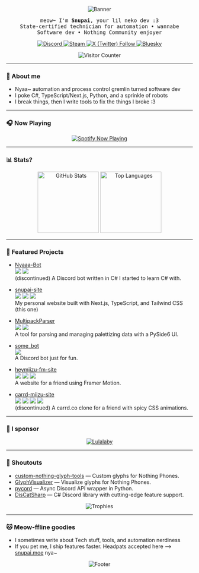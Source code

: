 <!--
  Theme: Catppuccin Mocha
  Palette refs:
  - Base: #1e1e2e
  - Surface0: #313244
  - Surface1: #45475a
  - Text: #cdd6f4
  - Mauve: #cba6f7
  - Pink: #f5c2e7
  - Blue: #89b4fa
  - Lavender: #b4befe
  - Teal: #94e2d5
  - Green: #a6e3a1
  - Yellow: #f9e2af
  - Red: #f38ba8
-->

<!-- Header banner -->
<p align="center">
  <img src="https://capsule-render.vercel.app/api?type=wave&color=0:1e1e2e,100:313244&height=200&section=header&text=%E2%98%86%20Snupai%20%E2%98%86&fontColor=cdd6f4&fontSize=60&animation=twinkling" alt="Banner" />
</p>

<p align="center">
  <samp>
    meow~ I'm <b>Snupai</b>, your lil neko dev :3<br/>
    State-certified technician for automation • wannabe Software dev • Nothing Community enjoyer
  </samp>
</p>

<p align="center">
  <a href="http://discord.com/users/239809113125552129">
    <img alt="Discord" src="https://img.shields.io/badge/%40snupai-313244?style=for-the-badge&logo=discord&logoColor=cba6f7&labelColor=1e1e2e&color=313244">
  </a>
  <a href="http://steamcommunity.com/id/Snupai">
    <img alt="Steam" src="https://img.shields.io/badge/Steam-313244?style=for-the-badge&logo=steam&logoColor=89b4fa&labelColor=1e1e2e&color=313244">
  </a>
  <a href="https://twitter.com/Snupai">
    <img alt="X (Twitter) Follow" src="https://img.shields.io/twitter/follow/Snupai?style=for-the-badge&logo=x&logoColor=cdd6f4&labelColor=1e1e2e&color=313244">
  </a>
  <a href="https://bsky.app/profile/snupai.moe">
    <img alt="Bluesky" src="https://img.shields.io/badge/Bluesky-313244?style=for-the-badge&logo=bluesky&logoColor=89dceb&labelColor=1e1e2e&color=313244">
  </a>
</p>

<p align="center">
  <img src="https://count.ayaya.beauty/get/@snupai?theme=rule34" alt="Visitor Counter" />
</p>

---

### 🐾 About me

- Nyaa~ automation and process control gremlin turned software dev
- I poke C#, TypeScript/Next.js, Python, and a sprinkle of robots
- I break things, then I write tools to fix the things I broke :3

---

### 🎧 Now Playing

<p align="center">
  <a href="https://spotify-github-profile.kittinanx.com/api/view?uid=835vzb5j2dgkkjp05whasx6kl&redirect=true">
    <img src="https://spotify-github-profile.kittinanx.com/api/view?uid=835vzb5j2dgkkjp05whasx6kl&cover_image=true&theme=novatorem&show_offline=false&background_color=121212&interchange=false&bar_color=89b4fa&bar_color_cover=true" alt="Spotify Now Playing"/>
  </a>
</p>

---

### 📊 Stats?

<p align="center">
  <img 
    src="https://github-readme-stats.vercel.app/api?username=Snupai&show_icons=true&hide_title=true&hide_border=true&count_private=true&theme=dracula&text_color=c6d0f5&bg_color=1e1e2e&title_color=b4befe&icon_color=94e2d5"
    alt="GitHub Stats"
    height="165"
  />
  <img
    src="https://github-readme-stats.quantumlytangled.vercel.app/api/top-langs/?username=Snupai&layout=compact&show_icons=true&hide_border=true&count_private=true&theme=dracula&title_color=b4befe&bg_color=1e1e2e&text_color=cdd6f4"
    alt="Top Languages"
    height="165"
  />
</p>

---

### 🧩 Featured Projects

<!-- Auto-curated from your list -->
<!-- Colors: labelColor=1e1e2e text=cdd6f4 color=313244 logoColor varies -->

- [Nyaaa-Bot](https://github.com/Snupai/Nyaaa-Bot)  
  <img src="https://img.shields.io/badge/C%23-313244?style=flat&logo=dotnet&logoColor=94e2d5&labelColor=1e1e2e&color=313244" />
  <img src="https://img.shields.io/badge/Status-Discontinued-f38ba8?style=flat&labelColor=1e1e2e&color=313244" />
  <br/>
  (discontinued) A Discord bot written in C# I started to learn C# with.

- [snupai-site](https://github.com/Snupai/snupai-site)  
  <img src="https://img.shields.io/badge/Next.js-313244?style=flat&logo=nextdotjs&logoColor=cdd6f4&labelColor=1e1e2e&color=313244" />
  <img src="https://img.shields.io/badge/TypeScript-313244?style=flat&logo=typescript&logoColor=89b4fa&labelColor=1e1e2e&color=313244" />
  <img src="https://img.shields.io/badge/Tailwind-313244?style=flat&logo=tailwindcss&logoColor=89dceb&labelColor=1e1e2e&color=313244" />
  <br/>
  My personal website built with Next.js, TypeScript, and Tailwind CSS (this one)

- [MultipackParser](https://github.com/Snupai/MultipackParser)  
  <img src="https://img.shields.io/badge/Python-313244?style=flat&logo=python&logoColor=f9e2af&labelColor=1e1e2e&color=313244" />
  <img src="https://img.shields.io/badge/PySide6-313244?style=flat&logo=qt&logoColor=a6e3a1&labelColor=1e1e2e&color=313244" />
  <br/>
  A tool for parsing and managing palettizing data with a PySide6 UI.

- [some_bot](https://github.com/Snupai/some_bot)  
  <img src="https://img.shields.io/badge/Python-313244?style=flat&logo=python&logoColor=f9e2af&labelColor=1e1e2e&color=313244" />
  <br/>
  A Discord bot just for fun.

- [heymiizu-fm-site](https://github.com/Snupai/heymiizu-fm-site)  
  <img src="https://img.shields.io/badge/Next.js-313244?style=flat&logo=nextdotjs&logoColor=cdd6f4&labelColor=1e1e2e&color=313244" />
  <img src="https://img.shields.io/badge/TypeScript-313244?style=flat&logo=typescript&logoColor=89b4fa&labelColor=1e1e2e&color=313244" />
  <img src="https://img.shields.io/badge/Tailwind-313244?style=flat&logo=tailwindcss&logoColor=89dceb&labelColor=1e1e2e&color=313244" />
  <br/>
  A website for a friend using Framer Motion.

- [carrd-miizu-site](https://github.com/Snupai/carrd-miizu-site)  
  <img src="https://img.shields.io/badge/Next.js-313244?style=flat&logo=nextdotjs&logoColor=cdd6f4&labelColor=1e1e2e&color=313244" />
  <img src="https://img.shields.io/badge/TypeScript-313244?style=flat&logo=typescript&logoColor=89b4fa&labelColor=1e1e2e&color=313244" />
  <img src="https://img.shields.io/badge/Tailwind-313244?style=flat&logo=tailwindcss&logoColor=89dceb&labelColor=1e1e2e&color=313244" />
  <img src="https://img.shields.io/badge/Status-Discontinued-f38ba8?style=flat&labelColor=1e1e2e&color=313244" />
  <br/>
  (discontinued) A carrd.co clone for a friend with spicy CSS animations.

---

### 🤝 I sponsor

<p align="center">
  <!-- Replace usernames below with the accounts you sponsor -->
  <a href="https://github.com/Lulalaby">
    <img
      src="https://images.weserv.nl/?url=github.com/Lulalaby.png&w=72&h=72&fit=cover&mask=circle"
      alt="Lulalaby"
      title="Lulalaby"
    />
  </a>
</p>

---

### 💖 Shoutouts

- [custom-nothing-glyph-tools](https://github.com/SebiAi/custom-nothing-glyph-tools) — Custom glyphs for Nothing Phones.  
- [GlyphVisualizer](https://github.com/SebiAi/GlyphVisualizer) — Visualize glyphs for Nothing Phones.  
- [pycord](https://github.com/Pycord-Development/pycord) — Async Discord API wrapper in Python.  
- [DisCatSharp](https://github.com/Aiko-IT-Systems/DisCatSharp) — C# Discord library with cutting-edge feature support.

<p align="center">
  <img src="https://github-profile-trophy.vercel.app/?username=Snupai&theme=onestar&no-frame=true&margin-w=10&margin-h=10&column=6&title=Stars,Followers,Commits,Issues,PullRequest,Repositories" alt="Trophies" />
</p>

---

### 🐱 Meow-ffline goodies

- I sometimes write about Tech stuff, tools, and automation nerdiness
- If you pet me, I ship features faster. Headpats accepted here ⟶ <a href="https://snupai.moe">snupai.moe</a> nya~

<p align="center">
  <img src="https://capsule-render.vercel.app/api?type=wave&color=0:313244,100:1e1e2e&height=120&section=footer&text=Thanks%20for%20visiting%20%F0%9F%90%B6&fontColor=cdd6f4&fontSize=24" alt="Footer" />
</p>
